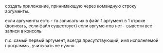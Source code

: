 создать приложение, принимающую через командную строку аргументы.

если аргументы есть - то записать их в файл
1 аргумент в 1 строке
(дописать, если файл существует)
если аргументов нет - вывести все записи в консоль

п.с. самый первый аргумент, всегда присутствующий, имя исполняемой программы, учитывать не нужно
